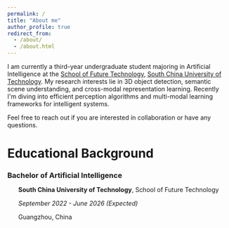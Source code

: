 ```yaml
---
permalink: /
title: "About me"
author_profile: true
redirect_from: 
  - /about/
  - /about.html
---
```


I am currently a third-year undergraduate student majoring in Artificial Intelligence at the [School of Future Technology](https://www2.scut.edu.cn/ft/), [South China University of Technology](https://www.scut.edu.cn/). My research interests lie in 3D object detection, semantic scene understanding, and cross-modal representation learning. Recently I'm diving into efficient perception algorithms and multi-modal learning frameworks for intelligent systems.

Feel free to reach out if you are interested in collaboration or have any questions.


Educational Background
======

<div style="margin-bottom: 20px;">
  <h3 style="margin-bottom: 10px;">
    <i class="fa fa-graduation-cap" aria-hidden="true" style="color: #52adc8;"></i> 
    Bachelor of Artificial Intelligence
  </h3>
  <p style="margin-left: 25px; margin-bottom: 5px;">
    <i class="fa fa-university" aria-hidden="true" style="color: #7a8288;"></i> 
    <strong>South China University of Technology</strong>, School of Future Technology
  </p>
  <p style="margin-left: 25px; margin-bottom: 5px;">
    <i class="fa fa-calendar" aria-hidden="true" style="color: #7a8288;"></i> 
    <em>September 2022 - June 2026 (Expected)</em>
  </p>
  <p style="margin-left: 25px; margin-bottom: 10px;">
    <i class="fa fa-map-marker" aria-hidden="true" style="color: #7a8288;"></i> 
    Guangzhou, China
  </p>
</div>


